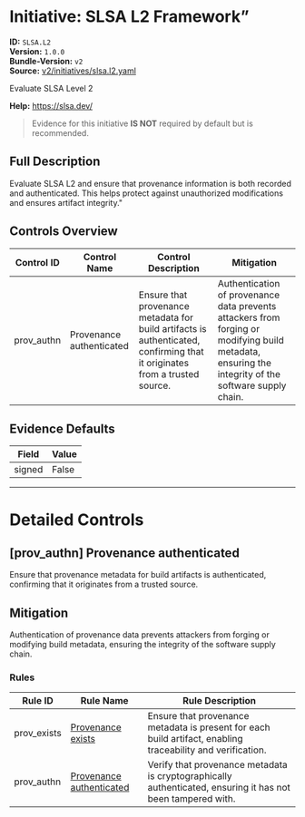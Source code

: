 # Initiative: SLSA L2 Framework”

**ID:** `SLSA.L2`  
**Version:** `1.0.0`  
**Bundle-Version:** `v2`  
**Source:** [v2/initiatives/slsa.l2.yaml](https://github.com/scribe-public/sample-policies/v2/initiatives/slsa.l2.yaml)  

Evaluate SLSA Level 2

**Help:** https://slsa.dev/  
> Evidence for this initiative **IS NOT** required by default but is recommended.

## **Full Description**

Evaluate SLSA L2 and ensure that provenance information is both recorded and authenticated. This helps protect against unauthorized modifications and ensures artifact integrity."

## Controls Overview

| Control ID | Control Name | Control Description | Mitigation |
|------------|--------------|---------------------|------------|
| prov_authn | Provenance authenticated | Ensure that provenance metadata for build artifacts is authenticated, confirming that it originates from a trusted source. | Authentication of provenance data prevents attackers from forging or modifying build metadata, ensuring the integrity of the software supply chain. |

## Evidence Defaults

| Field | Value |
|-------|-------|
| signed | False |

---

# Detailed Controls

## [prov_authn] Provenance authenticated

Ensure that provenance metadata for build artifacts is authenticated, confirming that it originates from a trusted source.


## Mitigation  
Authentication of provenance data prevents attackers from forging or modifying build metadata, ensuring the integrity of the software supply chain.

### Rules

| Rule ID | Rule Name | Rule Description |
|---------|-----------|------------------|
| prov_exists | [Provenance exists](../rules/slsa/l1-provenance-exists.md) | Ensure that provenance metadata is present for each build artifact, enabling traceability and verification. |
| prov_authn | [Provenance authenticated](../rules/slsa/l2-provenance-authenticated.md) | Verify that provenance metadata is cryptographically authenticated, ensuring it has not been tampered with. |
